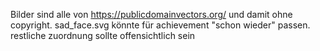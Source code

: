 Bilder sind alle von https://publicdomainvectors.org/ und damit ohne copyright.
sad_face.svg könnte für achievement "schon wieder" passen. 
restliche zuordnung sollte offensichtlich sein
